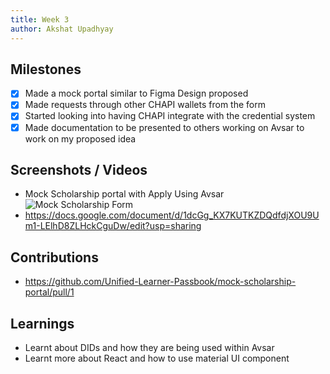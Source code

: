 ```yaml
---
title: Week 3
author: Akshat Upadhyay
---
```


## Milestones

-   [x] Made a mock portal similar to Figma Design proposed
-   [x] Made requests through other CHAPI wallets from the form
-   [x] Started looking into having CHAPI integrate with the credential system
-   [x] Made documentation to be presented to others working on Avsar to work on my proposed idea

## Screenshots / Videos

-   Mock Scholarship portal with Apply Using Avsar
    ![Mock Scholarship Form](https://i.imgur.com/k3OCjjt.png)
-   https://docs.google.com/document/d/1dcGg_KX7KUTKZDQdfdjXOU9Um1-LElhD8ZLHckCguDw/edit?usp=sharing

## Contributions

-   https://github.com/Unified-Learner-Passbook/mock-scholarship-portal/pull/1

## Learnings

-   Learnt about DIDs and how they are being used within Avsar
-   Learnt more about React and how to use material UI component
